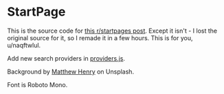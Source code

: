 # StartPage

This is the source code for [this r/startpages post](https://www.reddit.com/r/startpages/comments/9mehdx/). Except it isn't - I lost the original source for it, so I remade it in a few hours. This is for you, u/naqftwlul.

Add new search providers in [providers.js](providers.js).

Background by [Matthew Henry](https://unsplash.com/@matthewhenry) on Unsplash.

Font is Roboto Mono.